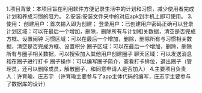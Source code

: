1.项目背景：本项目旨在利用软件方便记录生活中的计划和习惯，减少使用者完成计划和养成习惯的阻力。
2.安装:安装文件夹中的对应apk到手机上即可使用。
3.使用：
创建用户：首次输入即为创建；
登录用户：已创建用户密码正确可以登录
计划区域：可以在最后一个增加，删除，删除所有与计划相关数据，清空是否完成方框、设置闹钟
习惯区域：可以在最后一个增加，删除，删除所有与习惯相关数据，清空是否完成方框、设置积分
圈子区域：可以在最后一个增加，删除，删除所有与圈子相关数据，可以搜索加入其他用户创建圈子
聊天区域：可以发送消息和在圈子进行打卡
圈子操作：可以编写圈子简介，查看打卡排位，退出圈子（管理员，还可以删除成员，解散圈子，和同意申请人是否加入）
4.主要项目负责人：许育瑜、庄志宇 （许育瑜主要参与了app主体代码的编写，庄志宇主要参与了数据库的设计）